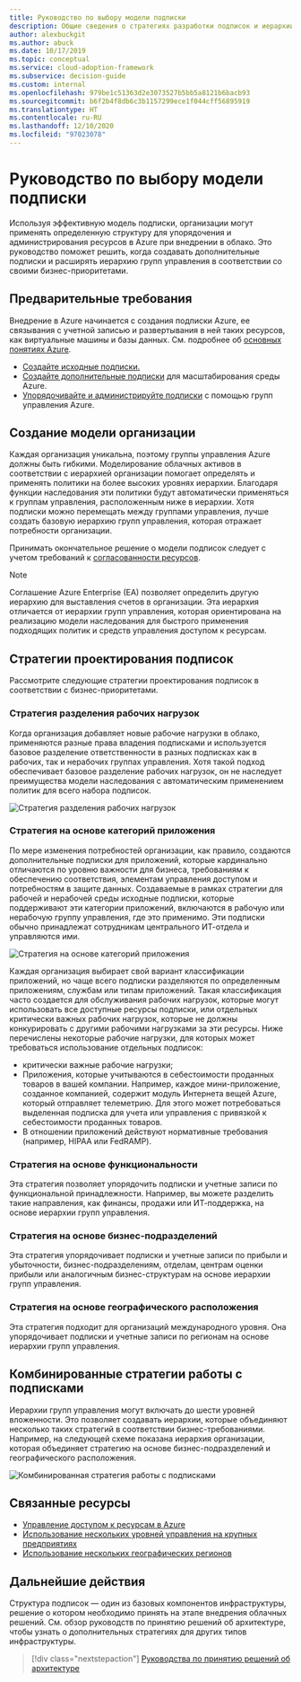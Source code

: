 ```yaml
---
title: Руководство по выбору модели подписки
description: Общие сведения о стратегиях разработки подписок и иерархии групп управления для организации ресурсов Azure.
author: alexbuckgit
ms.author: abuck
ms.date: 10/17/2019
ms.topic: conceptual
ms.service: cloud-adoption-framework
ms.subservice: decision-guide
ms.custom: internal
ms.openlocfilehash: 979be1c51363d2e3073527b5bb5a8121b6bacb93
ms.sourcegitcommit: b6f2b4f8db6c3b1157299ece1f044cff56895919
ms.translationtype: HT
ms.contentlocale: ru-RU
ms.lasthandoff: 12/10/2020
ms.locfileid: "97023078"
---
```

# <a name="subscription-decision-guide"></a>Руководство по выбору модели подписки

Используя эффективную модель подписки, организации могут применять определенную структуру для упорядочения и администрирования ресурсов в Azure при внедрении в облако. Это руководство поможет решить, когда создавать дополнительные подписки и расширять иерархию групп управления в соответствии со своими бизнес-приоритетами.

## <a name="prerequisites"></a>Предварительные требования

Внедрение в Azure начинается с создания подписки Azure, ее связывания с учетной записью и развертывания в ней таких ресурсов, как виртуальные машины и базы данных. См. подробнее об [основных понятиях Azure](../../ready/considerations/fundamental-concepts.md).

- [Создайте исходные подписки.](../../ready/azure-best-practices/initial-subscriptions.md)
- [Создайте дополнительные подписки](../../ready/azure-best-practices/scale-subscriptions.md) для масштабирования среды Azure.
- [Упорядочивайте и администрируйте подписки](../../ready/azure-best-practices/organize-subscriptions.md) с помощью групп управления Azure.

## <a name="model-your-organization"></a>Создание модели организации

Каждая организация уникальна, поэтому группы управления Azure должны быть гибкими. Моделирование облачных активов в соответствии с иерархией организации помогает определять и применять политики на более высоких уровнях иерархии. Благодаря функции наследования эти политики будут автоматически применяться к группам управления, расположенным ниже в иерархии. Хотя подписки можно перемещать между группами управления, лучше создать базовую иерархию групп управления, которая отражает потребности организации.

Принимать окончательное решение о модели подписок следует с учетом требований к [согласованности ресурсов](../resource-consistency/index.md).

> [!NOTE]
> Соглашение Azure Enterprise (EA) позволяет определить другую иерархию для выставления счетов в организации. Эта иерархия отличается от иерархии групп управления, которая ориентирована на реализацию модели наследования для быстрого применения подходящих политик и средств управления доступом к ресурсам.

## <a name="subscription-design-strategies"></a>Стратегии проектирования подписок

Рассмотрите следующие стратегии проектирования подписок в соответствии с бизнес-приоритетами.

### <a name="workload-separation-strategy"></a>Стратегия разделения рабочих нагрузок

Когда организация добавляет новые рабочие нагрузки в облако, применяются разные права владения подписками и используется базовое разделение ответственности в разных подписках как в рабочих, так и нерабочих группах управления. Хотя такой подход обеспечивает базовое разделение рабочих нагрузок, он не наследует преимущества модели наследования с автоматическим применением политик для всего набора подписок.

![Стратегия разделения рабочих нагрузок](../../_images/ready/management-group-hierarchy-v2.png)

### <a name="application-category-strategy"></a>Стратегия на основе категорий приложения

По мере изменения потребностей организации, как правило, создаются дополнительные подписки для приложений, которые кардинально отличаются по уровню важности для бизнеса, требованиям к обеспечению соответствия, элементам управления доступом и потребностям в защите данных. Создаваемые в рамках стратегии для рабочей и нерабочей среды исходные подписки, которые поддерживают эти категории приложений, включаются в рабочую или нерабочую группу управления, где это применимо. Эти подписки обычно принадлежат сотрудникам центрального ИТ-отдела и управляются ими.

![Стратегия на основе категорий приложения](../../_images\decision-guides\decision-guide-subscriptions-hierarchy.png)

Каждая организация выбирает свой вариант классификации приложений, но чаще всего подписки разделяются по определенным приложениям, службам или типам приложений. Такая классификация часто создается для обслуживания рабочих нагрузок, которые могут использовать все доступные ресурсы подписки, или отдельных критически важных рабочих нагрузок, которые не должны конкурировать с другими рабочими нагрузками за эти ресурсы. Ниже перечислены некоторые рабочие нагрузки, для которых может требоваться использование отдельных подписок:

- критически важные рабочие нагрузки;
- Приложения, которые учитываются в себестоимости проданных товаров в вашей компании. Например, каждое мини-приложение, созданное компанией, содержит модуль Интернета вещей Azure, который отправляет телеметрию. Для этого может потребоваться выделенная подписка для учета или управления с привязкой к себестоимости проданных товаров.
- В отношении приложений действуют нормативные требования (например, HIPAA или FedRAMP).

### <a name="functional-strategy"></a>Стратегия на основе функциональности

Эта стратегия позволяет упорядочить подписки и учетные записи по функциональной принадлежности. Например, вы можете разделить такие направления, как финансы, продажи или ИТ-поддержка, на основе иерархии групп управления.

### <a name="business-unit-strategy"></a>Стратегия на основе бизнес-подразделений

Эта стратегия упорядочивает подписки и учетные записи по прибыли и убыточности, бизнес-подразделениям, отделам, центрам оценки прибыли или аналогичным бизнес-структурам на основе иерархии групп управления.

### <a name="geographic-strategy"></a>Стратегия на основе географического расположения

Эта стратегия подходит для организаций международного уровня. Она упорядочивает подписки и учетные записи по регионам на основе иерархии групп управления.

## <a name="mix-subscription-strategies"></a>Комбинированные стратегии работы с подписками

Иерархии групп управления могут включать до шести уровней вложенности. Это позволяет создавать иерархии, которые объединяют несколько таких стратегий в соответствии бизнес-требованиями. Например, на следующей схеме показана иерархия организации, которая объединяет стратегию на основе бизнес-подразделений и географического расположения.

![Комбинированная стратегия работы с подписками](../../_images\decision-guides\decision-guide-subscriptions-hierarchy-mixed.png)

## <a name="related-resources"></a>Связанные ресурсы

- [Управление доступом к ресурсам в Azure](../../govern/resource-consistency/resource-access-management.md)
- [Использование нескольких уровней управления на крупных предприятиях](../../govern/guides/complex/multiple-layers-of-governance.md)
- [Использование нескольких географических регионов](../../migrate/azure-best-practices/multiple-regions.md)

## <a name="next-steps"></a>Дальнейшие действия

Структура подписок — один из базовых компонентов инфраструктуры, решение о котором необходимо принять на этапе внедрения облачных решений. См. обзор руководств по принятию решений об архитектуре, чтобы узнать о дополнительных стратегиях для других типов инфраструктуры.

> [!div class="nextstepaction"]
> [Руководства по принятию решений об архитектуре](../index.md)
